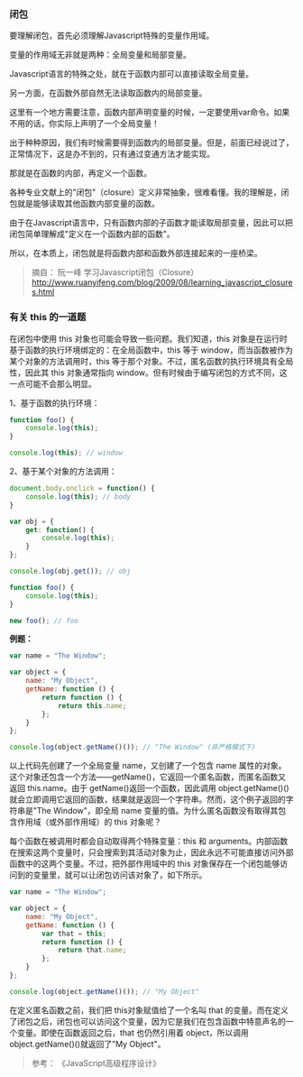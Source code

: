 
### 闭包

要理解闭包，首先必须理解Javascript特殊的变量作用域。

变量的作用域无非就是两种：全局变量和局部变量。

Javascript语言的特殊之处，就在于函数内部可以直接读取全局变量。

另一方面，在函数外部自然无法读取函数内的局部变量。

这里有一个地方需要注意，函数内部声明变量的时候，一定要使用var命令。如果不用的话，你实际上声明了一个全局变量！

出于种种原因，我们有时候需要得到函数内的局部变量。但是，前面已经说过了，正常情况下，这是办不到的，只有通过变通方法才能实现。

那就是在函数的内部，再定义一个函数。

各种专业文献上的"闭包"（closure）定义非常抽象，很难看懂。我的理解是，闭包就是能够读取其他函数内部变量的函数。

由于在Javascript语言中，只有函数内部的子函数才能读取局部变量，因此可以把闭包简单理解成"定义在一个函数内部的函数"。

所以，在本质上，闭包就是将函数内部和函数外部连接起来的一座桥梁。

> 摘自： 阮一峰 学习Javascript闭包（Closure） http://www.ruanyifeng.com/blog/2009/08/learning_javascript_closures.html

### 有关 this 的一道题

在闭包中使用 this 对象也可能会导致一些问题。我们知道，this 对象是在运行时基于函数的执行环境绑定的：在全局函数中，this 等于 window，而当函数被作为某个对象的方法调用时，this 等于那个对象。不过，匿名函数的执行环境具有全局性，因此其 this 对象通常指向 window。但有时候由于编写闭包的方式不同，这一点可能不会那么明显。

1、基于函数的执行环境：

```javascript
function foo() {
    console.log(this);
}

console.log(this); // window
```

2、基于某个对象的方法调用：

```javascript
document.body.onclick = function() {
    console.log(this); // body
}
```

```javascript
var obj = {
    get: function() {
        console.log(this);
    }
};

console.log(obj.get()); // obj
```

```javascript
function foo() {
    console.log(this);
}

new foo(); // foo
```

**例题：**

```javascript
var name = "The Window";

var object = {
    name: "My Object",
    getName: function () {
        return function () {
            return this.name;
        };
    }
};

console.log(object.getName()()); // "The Window" (非严格模式下)
```

以上代码先创建了一个全局变量 name，又创建了一个包含 name 属性的对象。这个对象还包含一个方法——getName()，它返回一个匿名函数，而匿名函数又返回 this.name。由于 getName()返回一个函数，因此调用 object.getName()()就会立即调用它返回的函数，结果就是返回一个字符串。然而，这个例子返回的字符串是"The Window"，即全局 name 变量的值。为什么匿名函数没有取得其包含作用域（或外部作用域）的 this 对象呢？

每个函数在被调用时都会自动取得两个特殊变量：this 和 arguments。内部函数在搜索这两个变量时，只会搜索到其活动对象为止，因此永远不可能直接访问外部函数中的这两个变量。不过，把外部作用域中的 this 对象保存在一个闭包能够访问到的变量里，就可以让闭包访问该对象了，如下所示。

```javascript
var name = "The Window";

var object = {
    name: "My Object",
    getName: function () {
        var that = this;
        return function () {
            return that.name;
        };
    }
};

console.log(object.getName()()); // "My Object"
```

在定义匿名函数之前，我们把 this对象赋值给了一个名叫 that 的变量。而在定义了闭包之后，闭包也可以访问这个变量，因为它是我们在包含函数中特意声名的一个变量。即使在函数返回之后，that 也仍然引用着 object，所以调用object.getName()()就返回了"My Object"。



> 参考： 《JavaScript高级程序设计》
